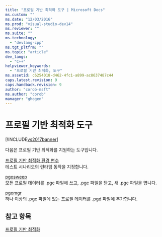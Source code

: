 ```yaml
---
title: "프로필 기반 최적화 도구 | Microsoft Docs"
ms.custom: ""
ms.date: "12/03/2016"
ms.prod: "visual-studio-dev14"
ms.reviewer: ""
ms.suite: ""
ms.technology: 
  - "devlang-cpp"
ms.tgt_pltfrm: ""
ms.topic: "article"
dev_langs: 
  - "C++"
helpviewer_keywords: 
  - "프로필 기반 최적화, 도구"
ms.assetid: c6254018-d462-4fc1-a899-ac8637487c44
caps.latest.revision: 9
caps.handback.revision: 9
author: "corob-msft"
ms.author: "corob"
manager: "ghogen"
---
```

# 프로필 기반 최적화 도구
[!INCLUDE[vs2017banner](../../assembler/inline/includes/vs2017banner.md)]

다음은 프로필 기반 최적화를 지원하는 도구입니다.  
  
 [프로필 기반 최적화 환경 변수](../../build/reference/environment-variables-for-profile-guided-optimizations.md)  
 테스트 시나리오의 런타임 동작을 지정합니다.  
  
 [pgosweep](../../build/reference/pgosweep.md)  
 모든 프로필 데이터를 .pgc 파일에 쓰고, .pgc 파일을 닫고, 새 .pgc 파일을 엽니다.  
  
 [pgomgr](../../build/reference/pgomgr.md)  
 하나 이상의 .pgc 파일에 있는 프로필 데이터를 .pgd 파일에 추가합니다.  
  
## 참고 항목  
 [프로필 기반 최적화](../../build/reference/profile-guided-optimizations.md)